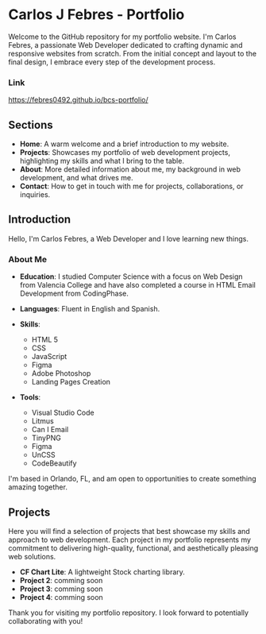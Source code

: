 # Carlos J Febres - Portfolio

Welcome to the GitHub repository for my portfolio website. I'm Carlos Febres, a passionate Web Developer dedicated to crafting dynamic and responsive websites from scratch. From the initial concept and layout to the final design, I embrace every step of the development process. 

### Link
https://febres0492.github.io/bcs-portfolio/


## Sections

- **Home**: A warm welcome and a brief introduction to my website.
- **Projects**: Showcases my portfolio of web development projects, highlighting my skills and what I bring to the table.
- **About**: More detailed information about me, my background in web development, and what drives me.
- **Contact**: How to get in touch with me for projects, collaborations, or inquiries.

## Introduction

Hello, I'm Carlos Febres, a Web Developer and I love learning new things.

### About Me

- **Education**: I studied Computer Science with a focus on Web Design from Valencia College and have also completed a course in HTML Email Development from CodingPhase.

- **Languages**: Fluent in English and Spanish.

- **Skills**:
  - HTML 5
  - CSS
  - JavaScript
  - Figma
  - Adobe Photoshop
  - Landing Pages Creation

- **Tools**:
  - Visual Studio Code
  - Litmus
  - Can I Email
  - TinyPNG
  - Figma
  - UnCSS
  - CodeBeautify

I'm based in Orlando, FL, and am open to opportunities to create something amazing together.

## Projects

Here you will find a selection of projects that best showcase my skills and approach to web development. Each project in my portfolio represents my commitment to delivering high-quality, functional, and aesthetically pleasing web solutions.

- **CF Chart Lite**: A lightweight Stock charting library.
- **Project 2**: comming soon
- **Project 3**: comming soon
- **Project 4**: comming soon

Thank you for visiting my portfolio repository. I look forward to potentially collaborating with you!

